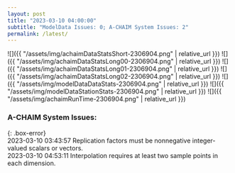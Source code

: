 ```yaml
---
layout: post
title: "2023-03-10 04:00:00"
subtitle: "ModelData Issues: 0; A-CHAIM System Issues: 2"
permalink: /latest/
---
```


![]({{ "/assets/img/achaimDataStatsShort-2306904.png" | relative_url }})
![]({{ "/assets/img/achaimDataStatsLong00-2306904.png" | relative_url }})
![]({{ "/assets/img/achaimDataStatsLong01-2306904.png" | relative_url }})
![]({{ "/assets/img/achaimDataStatsLong02-2306904.png" | relative_url }})
![]({{ "/assets/img/modelDataDataStats-2306904.png" | relative_url }})
![]({{ "/assets/img/modelDataStationStats-2306904.png" | relative_url }})
![]({{ "/assets/img/achaimRunTime-2306904.png" | relative_url }})


### A-CHAIM System Issues:  
  
{: .box-error}  
2023-03-10 03:43:57 Replication factors must be nonnegative integer-valued scalars or vectors.  
2023-03-10 04:53:11 Interpolation requires at least two sample points in each dimension.  
